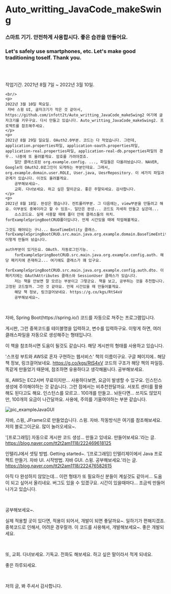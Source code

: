 # Auto_writting_JavaCode_makeSwing

<h3>스마트 기기. 안전하게 사용합시다. 좋은 습관을 만들어요.</h3>
<h3>Let's safely use smartphones, etc. Let's make good traditioning toself. Thank you.</h3>
<br/><br/>
<p>작업기간. 2021년 8월 7일 ~ 2022년 3월 10일.</p>

    <br/>
    <p>
    2022년 3월 10일 목요일. 
     자바 스윙 UI, 글자크기가 작은 것 같아서, https://github.com/infott2t/Auto_writting_JavaCode_makeSwing2 여기에 글자크기를 키우구요. 다시 만들고 있습니다. Auto_writting_JavaCode_makeSwing2. 프로젝트를 참조해주세요.
    </p>
    <p>
    2021년 8월 29일 일요일. OAuth2.0부분. 코드는 다 적었습니다. 그런데, application.properties파일, application-oauth.properties파일, application-real.properties파일, application-real-db.properties파일의 경우.. 나중에 또 올려볼게요. 암호를 가려야겠죠.
        일단 클래스로된 org.example.config. ..., 파일들은 다올려놨습니다. NAVER, Google의 OAuth2.0로그인이 되게하는 부분인데요. 그래서, org.example.domain.user.ROLE, User.java, UesrRepository. 이 세가지 파일과 관계가 있습니다. 이것도 올려볼게요.
        공부해보세요~. 
        교회. 다녀보세요. 하고 싶은 말이군요. 좋은 주말되세요. 감사합니다.
    </p>
    <p>
    2021년 8월 18일. 완성은 했습니다. 컨트롤러부분. 그 다음에는, view부분을 만들려고 해요. 이부분도 중복이라고 할 수 있죠~. 일단은 완성... 코드도 자세히 만들고 싶은데... 
        소스코드요. 실제 사용할 때에 폴더 안에 클래스들의 위치. forExampleSpringBootCRUD폴더입니다. 언제 시간있을 때에 작업해볼게요.  
        
    그것도 해야되는 구나... BaseTimeEntity 클래스. forExampleSpringBootCRUD.src.main.java.org.example.domain.BaseTimeEntity.java 이렇게 만들어 놨습니다.
        
    auth부분이 있거든요. OAuth. 자동로그인기능.  . 
        forExampleSpringBootCRUD.src.main.java.org.example.config.auth. 해당 패키지에 존재하고... 여기에도 클래스가 꽤 있구요. 
        forExampleSpringBootCRUD.src.main.java.org.example.config.auth.dto. 이 패키지에는 OAuthAttributes 클래스와 SessionUser 클래스가 있습니다.
        저는 책을 안보면 잘 모르는 부분이고 그렇군요. 책을 보고, 공부하는 것을 추천합니다. 고정된 코드랄까. 그런 것 같아요. 언제 시간있을 때 만들어볼게요.
        해당 책 정보, 링크걸어보네요. https://g.co/kgs/RtS4xV
        공부해보세요~. 
</p>  
  <br/>
<p>자바, Spring Boot(https://spring.io/) 코드를 자동으로 쳐주는 프로그램입니다.


게시판, 그런 중복코드를 테이블명을 입력하고, 변수를 입력하구요. 이렇게 하면, 여러 클래스파일을 자동으로 생성해주는 형태입니다.

이 책을 참조하시면 도움이 될것도 같습니다. 해당 게시판의 형태를 사용하고 있습니다.

'스프링 부트와 AWS로 혼자 구현하는 웹서비스' 책의 이름이구요. 구글 페이지에.. 해당 책 정보, 링크걸어보네요. https://g.co/kgs/RtS4xV 코드의 구조가 해당 책의 파일등. 똑같게 만들었기 때문에, 참조하면 유용하다고 생각해봄니다. 공부해보세요.

또, AWS는 EC2서버 무료이지만... 사용하다보면, 요금이 발생할 수 있구요. 인스턴스생성에 주의해야하는 것 같습니다. 그런 점에서는 비추천한달까요. 
서포트 센터를 활용해도 된다고도 해요. 인스턴스를 모르고.. 100개를 만들고.. 놔둔다면... 쓰지도 않았지만, 100개의 요금이 나간달까요. 사용에, 주의를 기울여야하는 부분 같습니다. 

![pic_exampleJavaGUI](https://user-images.githubusercontent.com/25080178/130056424-f11c89b8-cb4e-4b24-bb04-07f858fbd09f.png)

자바, 스윙, JFrame으로 만들었습니다. 스윙. 자바. 작동방식은 여기를 참조해보세요. 저의 블로그이군요. 많이 놀러오세요~.
    
    
'[프로그래밍] 자동으로 게시판 코드 생성... 만들고 있네요. 만들어보세요.'라는 글. https://blog.naver.com/tt2t2am1118/222469618125 
    
인텔리J에서 셋팅 방법. Getting started~.
'[프로그래밍] 인텔리제이에서 Java 프로젝트 만들기. 자바 UI. 시작방법. 자바 GUI. 스윙. 공부해보세요.'라는 글. https://blog.naver.com/tt2t2am1118/222476582615 


아직 다 완성하지 않았는데... 이런 형태가 또 필요하신 분들이 계실것도 같아서... 도움이 되고 싶어서 올리네요. 버그도 있을 수 있겠구요. 시간이 있을때마다... 조금씩 만들어나가고 있습니다.

 
</p>
<br/>
<p>공부해보세요~.</p>
<p>실제 적용할 곳이 있다면, 적용이 되어서, 개발이 되면 좋달까요~. 일하기가 편해지겠죠. 중복코드로 인해서, 어려운 경우랄까. 이 코드를 사용해서, 개발해보세요~. 좋은 개발되세요.</p>
<br/>
<p>
또, 교회. 다녀보세요. 기독교. 전화도 해보세요. 하고 싶은 말이라서 적게 되네요.

좋은 하루되세요. 
</p>
<br/>
<p>
저의 글, 봐 주셔서 감사합니다.</p>

